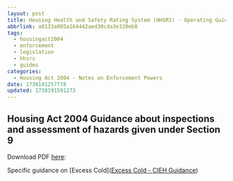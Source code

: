 ```yaml
---
layout: post
title: Housing Health and Safety Rating System (HHSRS) - Operating Guidance
abbrlink: a0133a905a164442aed30cda3e320eb8
tags:
  - housingact2004
  - enforcement
  - legislation
  - hhsrs
  - guides
categories:
  - Housing Act 2004 - Notes on Enforcement Powers
date: 1738191257778
updated: 1738191591273
---
```


## Housing Act 2004 Guidance about inspections and assessment of hazards given under Section 9

Download PDF [here](https://assets.publishing.service.gov.uk/media/5a78d3d940f0b62b22cbd1d6/142631.pdf):

Specific guidance on \[Excess Cold]\([Excess Cold - CIEH Guidance](/p/30c2d86f91d54d039763eea730e6f835))
